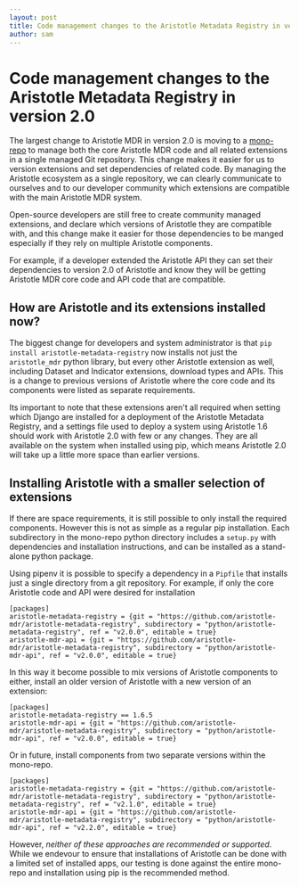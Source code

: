 ```yaml
---
layout: post
title: Code management changes to the Aristotle Metadata Registry in version 2.0
author: sam
---
```


# Code management changes to the Aristotle Metadata Registry in version 2.0

The largest change to Aristotle MDR in version 2.0 is moving to a [mono-repo](https://developer.atlassian.com/blog/2015/10/monorepos-in-git/) to manage both the core Aristotle MDR code and all related extensions in a single managed Git repository. This change makes it easier for us to version extensions and set dependencies of related code. By managing the Aristotle ecosystem as a single repository, we can clearly communicate to ourselves and to our developer community which extensions are compatible with the main Aristotle MDR system.

Open-source developers are still free to create community managed extensions, and declare which versions of Aristotle they are compatible with, and this change make it easier for those dependencies to be manged especially if they rely on multiple Aristotle components.

For example, if a developer extended the Aristotle API they can set their dependencies to version 2.0 of Aristotle and know they will be getting Aristotle MDR core code and API code that are compatible.


## How are Aristotle and its extensions installed now?
The biggest change for developers and system administrator is that `pip install aristotle-metadata-registry` now installs not just the `aristotle_mdr` python library, but every other Aristotle extension as well, including Dataset and Indicator extensions, download types and APIs. This is a change to previous versions of Aristotle where the core code and its components were listed as separate requirements.

Its important to note that these extensions aren't all required when setting which Django are installed for a deployment of the Aristotle Metadata Registry, and a settings file used to deploy a system using Aristotle 1.6 should work with Aristotle 2.0 with few or any changes. They are all available on the system when installed using pip, which means Aristotle 2.0 will take up a little more space than earlier versions.

## Installing Aristotle with a smaller selection of extensions

If there are space requirements, it is still possible to only install the required components. However this is not as simple as a regular pip installation. Each subdirectory in the mono-repo python directory includes a `setup.py` with dependencies and installation instructions, and can be installed as a stand-alone python package.

Using pipenv it is possible to specify a dependency in a `Pipfile` that installs just a single directory from a git repository. For example, if only the core Aristotle code and API were desired for installation

    [packages]
    aristotle-metadata-registry = {git = "https://github.com/aristotle-mdr/aristotle-metadata-registry", subdirectory = "python/aristotle-metadata-registry", ref = "v2.0.0", editable = true}
    aristotle-mdr-api = {git = "https://github.com/aristotle-mdr/aristotle-metadata-registry", subdirectory = "python/aristotle-mdr-api", ref = "v2.0.0", editable = true}

In this way it become possible to mix versions of Aristotle components to either, install an older version of Aristotle with a new version of an extension:

    [packages]
    aristotle-metadata-registry == 1.6.5
    aristotle-mdr-api = {git = "https://github.com/aristotle-mdr/aristotle-metadata-registry", subdirectory = "python/aristotle-mdr-api", ref = "v2.0.0", editable = true}

Or in future, install components from two separate versions within the mono-repo.

    [packages]
    aristotle-metadata-registry = {git = "https://github.com/aristotle-mdr/aristotle-metadata-registry", subdirectory = "python/aristotle-metadata-registry", ref = "v2.1.0", editable = true}
    aristotle-mdr-api = {git = "https://github.com/aristotle-mdr/aristotle-metadata-registry", subdirectory = "python/aristotle-mdr-api", ref = "v2.2.0", editable = true}

However, *neither of these approaches are recommended or supported*. While we endevour to ensure that installations of Aristotle can be done with a limited set of installed apps, our testing is done against the entire mono-repo and installation using pip is the recommended method.
